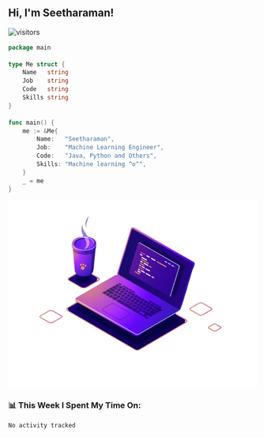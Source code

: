 <h2> Hi, I'm Seetharaman!</h2>

![visitors](https://visitor-badge.glitch.me/badge?page_id=seetharaman52)

```go
package main

type Me struct {
	Name   string
	Job    string
	Code   string
	Skills string
}

func main() {
	me := &Me{
		Name:   "Seetharaman",
		Job:    "Machine Learning Engineer",
		Code:   "Java, Python and Others",
		Skills: "Machine learning ^o^",
	}
	_ = me
}
```


<picture>
  <source media="(prefers-color-scheme: dark)" srcset="https://raw.githubusercontent.com/seetharaman52/seetharaman52/main/.assets/971.png">
  <source media="(prefers-color-scheme: light)" srcset="https://raw.githubusercontent.com/seetharaman52/seetharaman52/main/.assets/971.png">
  <img alt="" src="https://raw.githubusercontent.com/seetharaman52/seetharaman52/main/.assets/971.png">
</picture>


<h3>📊 This Week I Spent My Time On:</h3>
<!-- <img align='bottom' src="https://github-readme-stats.vercel.app/api?username=seetharaman52&show_icons=true&theme=merko&layout=compact&bg_color=00000000", width="500" height="300"> --> 


<!--START_SECTION:waka-->

```text
No activity tracked
```

<!--END_SECTION:waka-->
